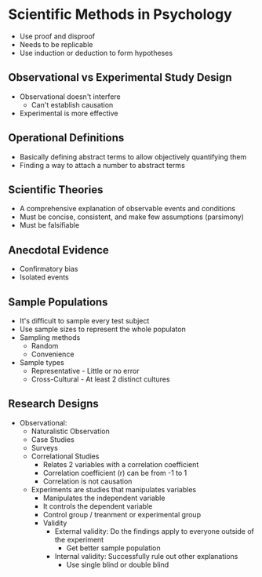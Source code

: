 # Scientific Methods in Psychology
* Use proof and disproof
* Needs to be replicable
* Use induction or deduction to form hypotheses

## Observational vs Experimental Study Design
* Observational doesn't interfere
  * Can't establish causation
* Experimental is more effective

## Operational Definitions
* Basically defining abstract terms to allow objectively quantifying them
* Finding a way to attach a number to abstract terms

## Scientific Theories
* A comprehensive explanation of observable events and conditions
* Must be concise, consistent, and make few assumptions (parsimony)
* Must be falsifiable

## Anecdotal Evidence
* Confirmatory bias
* Isolated events

## Sample Populations
* It's difficult to sample every test subject
* Use sample sizes to represent the whole populaton
* Sampling methods
  * Random
  * Convenience
* Sample types
  * Representative - Little or no error
  * Cross-Cultural - At least 2 distinct cultures

## Research Designs
* Observational:
  * Naturalistic Observation
  * Case Studies
  * Surveys
  * Correlational Studies
    * Relates 2 variables with a correlation coefficient
    * Correlation coefficient (r) can be from -1 to 1
    * Correlation is not causation
  * Experiments are studies that manipulates variables
    * Manipulates the independent variable
    * It controls the dependent variable
    * Control group / treanment or experimental group
    * Validity
      * External validity: Do the findings apply to everyone outside of the experiment
        * Get better sample population
      * Internal validity: Successfully rule out other explanations
        * Use single blind or double blind
